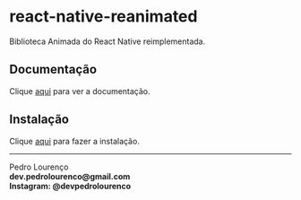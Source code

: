 # react-native-reanimated

Biblioteca Animada do React Native reimplementada.

## Documentação

Clique [aqui](https://github.com/kmagiera/react-native-reanimated) para ver a documentação.

## Instalação

Clique [aqui](https://www.npmjs.com/package/react-native-reanimated) para fazer a instalação.


<hr>
<stong>Pedro Lourenço</strong><br>
<Strong>dev.pedrolourenco@gmail.com</strong><br>
<Strong>Instagram: @devpedrolourenco</strong>